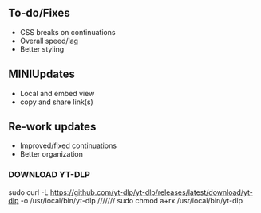 ## To-do/Fixes
- CSS breaks on continuations
- Overall speed/lag
- Better styling

## MINIUpdates
- Local and embed view
- copy and share link(s)

## Re-work updates
- Improved/fixed continuations
- Better organization

### DOWNLOAD YT-DLP
sudo curl -L https://github.com/yt-dlp/yt-dlp/releases/latest/download/yt-dlp -o /usr/local/bin/yt-dlp
///////
sudo chmod a+rx /usr/local/bin/yt-dlp

